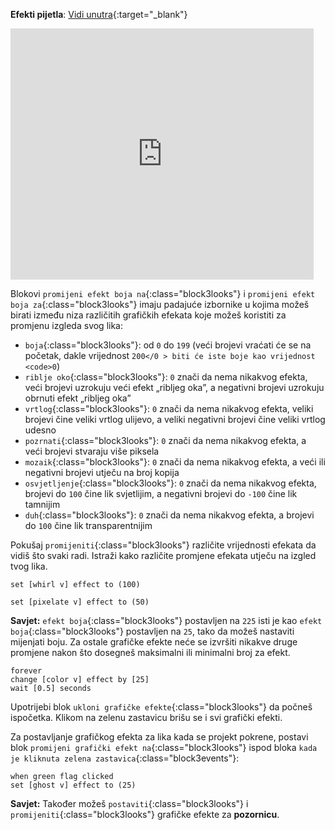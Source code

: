 **Efekti pijetla**: [Vidi unutra](https://scratch.mit.edu/projects/435730522/editor){:target="_blank"}

<div class="scratch-preview">
  <iframe allowtransparency="true" width="485" height="402" src="https://scratch.mit.edu/projects/embed/435730522/?autostart=false" frameborder="0"></iframe>
</div>

Blokovi `promijeni efekt boja na`{:class="block3looks"} i `promijeni efekt boja za`{:class="block3looks"} imaju padajuće izbornike u kojima možeš birati između niza različitih grafičkih efekata koje možeš koristiti za promjenu izgleda svog lika:

+ `boja`{:class="block3looks"}: od `0` do `199` (veći brojevi vraćati će se na početak, dakle vrijednost `200</0 > biti će iste boje kao vrijednost <code>0`)
+ `riblje oko`{:class="block3looks"}: `0` znači da nema nikakvog efekta, veći brojevi uzrokuju veći efekt „ribljeg oka”, a negativni brojevi uzrokuju obrnuti efekt „ribljeg oka”
+ `vrtlog`{:class="block3looks"}: `0` znači da nema nikakvog efekta, veliki brojevi čine veliki vrtlog ulijevo, a veliki negativni brojevi čine veliki vrtlog udesno
+ `pozrnati`{:class="block3looks"}: `0` znači da nema nikakvog efekta, a veći brojevi stvaraju više piksela
+ `mozaik`{:class="block3looks"}: `0` znači da nema nikakvog efekta, a veći ili negativni brojevi utječu na broj kopija
+ `osvjetljenje`{:class="block3looks"}: `0` znači da nema nikakvog efekta, brojevi do `100` čine lik svjetlijim, a negativni brojevi do `-100` čine lik tamnijim
+ `duh`{:class="block3looks"}: `0` znači da nema nikakvog efekta, a brojevi do `100` čine lik transparentnijim

Pokušaj `promijeniti`{:class="block3looks"} različite vrijednosti efekata da vidiš što svaki radi. Istraži kako različite promjene efekata utječu na izgled tvog lika.

```blocks3
set [whirl v] effect to (100)

set [pixelate v] effect to (50)
```

**Savjet:** `efekt boja`{:class="block3looks"} postavljen na `225` isti je kao `efekt boja`{:class="block3looks"} postavljen na `25`, tako da možeš nastaviti mijenjati boju. Za ostale grafičke efekte neće se izvršiti nikakve druge promjene nakon što dosegneš maksimalni ili minimalni broj za efekt.

```blocks3
forever
change [color v] effect by [25]
wait [0.5] seconds
```

Upotrijebi blok `ukloni grafičke efekte`{:class="block3looks"} da počneš ispočetka. Klikom na zelenu zastavicu brišu se i svi grafički efekti.

Za postavljanje grafičkog efekta za lika kada se projekt pokrene, postavi blok `promijeni grafički efekt na`{:class="block3looks"} ispod bloka `kada je kliknuta zelena zastavica`{:class="block3events"}:

```blocks3
when green flag clicked
set [ghost v] effect to (25)
```

**Savjet:** Također možeš `postaviti`{:class="block3looks"} i `promijeniti`{:class="block3looks"} grafičke efekte za **pozornicu**.
